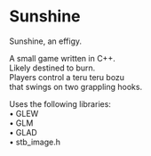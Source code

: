 # Sunshine
Sunshine, an effigy.

A small game written in C++.  
Likely destined to burn.  
Players control a teru teru bozu  
that swings on two grappling hooks.  

Uses the following libraries:  
• GLEW  
• GLM  
• GLAD  
• stb_image.h  
